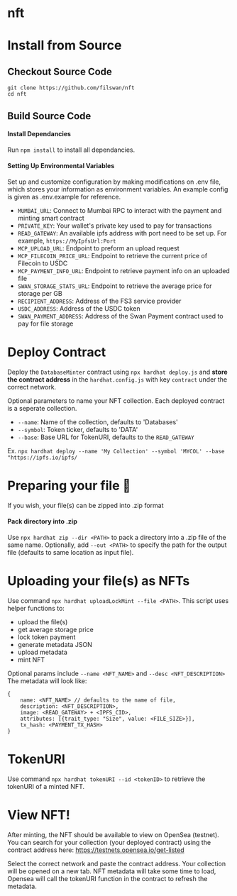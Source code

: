 # nft

# Install from Source

## Checkout Source Code

```
git clone https://github.com/filswan/nft
cd nft
```

## Build Source Code

#### Install Dependancies

Run `npm install` to install all dependancies.

#### Setting Up Environmental Variables

Set up and customize configuration by making modifications on .env file, which stores your information as environment variables. An example config is given as .env.example for reference.

- `MUMBAI_URL`: Connect to Mumbai RPC to interact with the payment and minting smart contract
- `PRIVATE_KEY`: Your wallet's private key used to pay for transactions
- `READ_GATEWAY`: An available ipfs address with port need to be set up. For example, `https://MyIpfsUrl:Port`
- `MCP_UPLOAD_URL`: Endpoint to preform an upload request
- `MCP_FILECOIN_PRICE_URL`: Endpoint to retrieve the current price of Filecoin to USDC
- `MCP_PAYMENT_INFO_URL`: Endpoint to retrieve payment info on an uploaded file
- `SWAN_STORAGE_STATS_URL`: Endpoint to retrieve the average price for storage per GB
- `RECIPIENT_ADDRESS`: Address of the FS3 service provider
- `USDC_ADDRESS`: Address of the USDC token
- `SWAN_PAYMENT_ADDRESS`: Address of the Swan Payment contract used to pay for file storage

# Deploy Contract

Deploy the `DatabaseMinter` contract using `npx hardhat deploy.js` and **store the contract address** in the `hardhat.config.js` with key `contract` under the correct network.

Optional parameters to name your NFT collection. Each deployed contract is a seperate collection.

- `--name`: Name of the collection, defaults to 'Databases'
- `--symbol`: Token ticker, defaults to 'DATA'
- `--base`: Base URL for TokenURI, defaults to the `READ_GATEWAY`

Ex. `npx hardhat deploy --name 'My Collection' --symbol 'MYCOL' --base "https://ipfs.io/ipfs/`

# Preparing your file 📁

If you wish, your file(s) can be zipped into .zip format

#### Pack directory into .zip

Use `npx hardhat zip --dir <PATH>` to pack a directory into a .zip file of the same name. Optionally, add `--out <PATH>` to specify the path for the output file (defaults to same location as input file).

# Uploading your file(s) as NFTs

Use command `npx hardhat uploadLockMint --file <PATH>`.
This script uses helper functions to:

- upload the file(s)
- get average storage price
- lock token payment
- generate metadata JSON
- upload metadata
- mint NFT

Optional params include `--name <NFT_NAME>` and `--desc <NFT_DESCRIPTION>`
The metadata will look like:

```
{
    name: <NFT_NAME> // defaults to the name of file,
    description: <NFT_DESCRIPTION>,
    image: <READ_GATEWAY> + <IPFS_CID>,
    attributes: [{trait_type: "Size", value: <FILE_SIZE>}],
    tx_hash: <PAYMENT_TX_HASH>
}
```

# TokenURI

Use command `npx hardhat tokenURI --id <tokenID>` to retrieve the tokenURI of a minted NFT.

# View NFT!

After minting, the NFT should be available to view on OpenSea (testnet). You can search for your collection (your deployed contract) using the contract address here: https://testnets.opensea.io/get-listed

Select the correct network and paste the contract address. Your collection will be opened on a new tab. NFT metadata will take some time to load, Opensea will call the tokenURI function in the contract to refresh the metadata.
